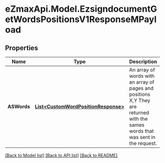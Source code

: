 
# eZmaxApi.Model.EzsigndocumentGetWordsPositionsV1ResponseMPayload

## Properties

Name | Type | Description | Notes
------------ | ------------- | ------------- | -------------
**ASWords** | [**List&lt;CustomWordPositionResponse&gt;**](CustomWordPositionResponse.md) | An array of words with an array of pages and positions X,Y  They are returned with the sames words that was sent in the request. | 

[[Back to Model list]](../README.md#documentation-for-models)
[[Back to API list]](../README.md#documentation-for-api-endpoints)
[[Back to README]](../README.md)

